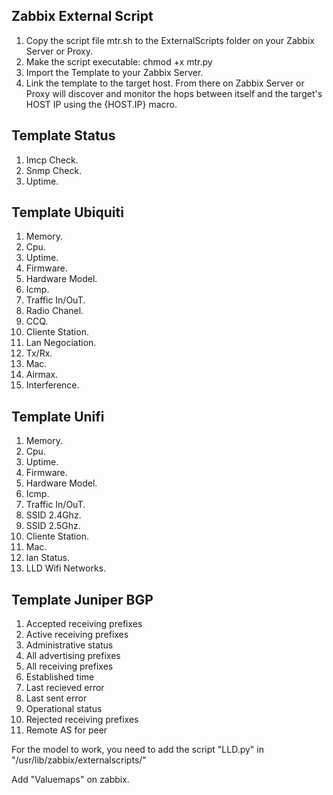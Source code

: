 ## Zabbix External Script

1. Copy the script file mtr.sh to the ExternalScripts folder on your Zabbix Server or Proxy.
2. Make the script executable: chmod +x mtr.py
3. Import the Template to your Zabbix Server.
4. Link the template to the target host. From there on Zabbix Server or Proxy will discover and monitor the hops between itself and the target's HOST IP using the {HOST.IP} macro.



## Template Status


1. Imcp Check.
2. Snmp Check.
3. Uptime.


## Template Ubiquiti


1.  Memory.
2.  Cpu.
3.  Uptime.
4.  Firmware.
5.  Hardware Model.
6.  Icmp.
7.  Traffic In/OuT.
8.  Radio Chanel.
9.  CCQ.
10. Cliente Station.
11. Lan Negociation.
12. Tx/Rx.
13. Mac.
14. Airmax.
15. Interference.


## Template Unifi


1.  Memory.
2.  Cpu.
3.  Uptime.
4.  Firmware.
5.  Hardware Model.
6.  Icmp.
7.  Traffic In/OuT.
8.  SSID 2.4Ghz.
9.  SSID 2.5Ghz.
10. Cliente Station.
11. Mac.
12. lan Status.
13. LLD Wifi Networks.


## Template Juniper BGP

1.	Accepted receiving prefixes
2. 	Active receiving prefixes
3. 	Administrative status
4. 	All advertising prefixes
5. 	All receiving prefixes 
6.  Established time
7. 	Last recieved error
8.  Last sent error
9.  Operational status
10. Rejected receiving prefixes
11. Remote AS for peer

For the model to work, you need to add the script "LLD.py" 
in
"/usr/lib/zabbix/externalscripts/"

Add "Valuemaps" on zabbix.






